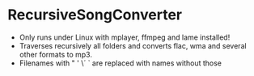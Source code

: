 # RecursiveSongConverter

- Only runs under Linux with mplayer, ffmpeg and lame installed!
- Traverses recursively all folders and converts flac, wma and several other formats to mp3.
- Filenames with \" \' \´ \` are replaced with names without those

